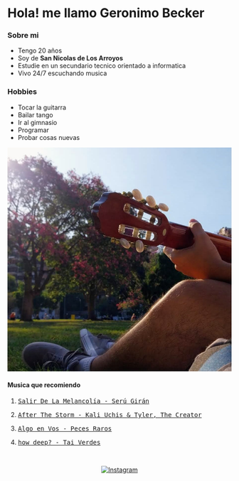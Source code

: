 # Hola! me llamo Geronimo Becker

### Sobre mi

- Tengo 20 años
- Soy de **San Nicolas de Los Arroyos**
- Estudie en un secundario tecnico orientado a informatica
- Vivo 24/7 escuchando musica

### Hobbies

- Tocar la guitarra
- Bailar tango
- Ir al gimnasio
- Programar
- Probar cosas nuevas

<img src="image.jpg" alt="yo tocando la guitarra" width="700"/>

#### Musica que recomiendo


1. [<kbd>Salir De La Melancolía - Serú Girán </kbd>][Link0]

2. [<kbd> After The Storm - Kali Uchis & Tyler, The Creator </kbd>][Link2]

3. [<kbd> Algo en Vos - Peces Raros   </kbd>][Link1]

4. [<kbd> how deep? - Tai Verdes </kbd>][Link3]

   <br>
<div align="center">
<a href="https://www.instagram.com/gero.becker/">
<img src="https://img.shields.io/badge/Instagram-E4405F?style=for-the-badge&logo=instagram&logoColor=white" alt="Instagram"/>
</a>
</div>

<!---------------------------------------------------------------------------->
[Button Icon]: https://img.shields.io/badge/Instagram-E4405F?style=for-the-badge&logo=instagram&logoColor=white
[Link]: https://www.instagram.com/gero.becker/
[Link0]: https://open.spotify.com/track/4T9Elo8e4WcZzWm6PF3WgW?si=187b45cab9884495
[Link1]: https://open.spotify.com/track/3s0GA6XpsoY3L72GihKDlw?si=b24aee35d42b429d
[Link2]: https://open.spotify.com/track/1otG6j1WHNvl9WgXLWkHTo?si=8e0cd2d47fe5483d
[Link3]: https://open.spotify.com/track/0VcWp30A3hSJrPjdDEHeNE?si=59f33f40f17d4b53

